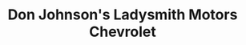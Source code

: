 ---
title: "Don Johnson's Ladysmith Motors Chevrolet"
url: /ladysmith/don-johnsons-ladysmith-motors-chevrolet/
shop: car
---